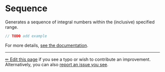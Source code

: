 # Sequence

Generates a sequence of integral numbers within the (inclusive) specified range.

```c# --destination-file ../code/Program.cs --region statements --project ../code/TryMoreLinq.csproj
// TODO add example
```

For more details, [see the documentation][doc].

---

[&#x270F; Edit this page][edit] if you see a typo or wish to contribute an
improvement. Alternatively, you can also [report an issue you see][issue].


[edit]: https://github.com/morelinq/try/edit/master/m/sequence.md
[issue]: https://github.com/morelinq/try/issues/new?title=Sequence
[doc]: https://morelinq.github.io/3.1/ref/api/html/Overload_MoreLinq_MoreEnumerable_Sequence.htm

